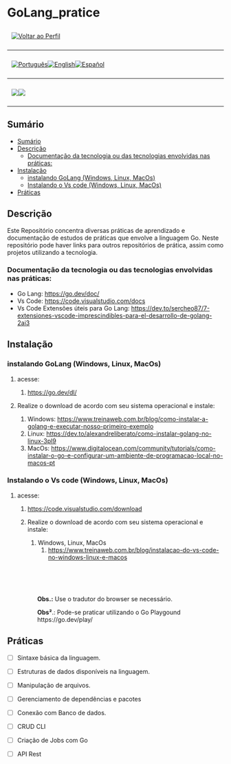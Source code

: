 <p align="center">
  <h1>
    GoLang_pratice
  </h1>
</p>

<div style="display: flex; align-items: center; padding: 10px;">
  <span>
    <a href="https://github.com/rocunha09/">
        <img src="https://img.shields.io/badge/-Home-black?style=for-the-badge" alt="Voltar ao Perfil">
    </a>
</span>
</div>

---

<div style="display: flex; align-items: center; padding: 10px;">
  <span>
    <a href="https://github.com/rocunha09/go_pratice/blob/main/README.md">
      <img src="https://img.shields.io/badge/-Português-green?style=for-the-badge" alt="Português">
    </a>
  </span>

  <span>
    <a href="https://github.com/rocunha09/go_pratice/blob/main/README_EN.md">
      <img src="https://img.shields.io/badge/-English-blue?style=for-the-badge" alt="English">
    </a>
  </span>

  <span>
    <a href="https://github.com/rocunha09/go_pratice/blob/main/README_ES.md">
      <img src="https://img.shields.io/badge/-Español-red?style=for-the-badge" alt="Español">
    </a>
  </span>
</div>

---

<div style="display: flex; align-items: center; padding: 10px;">
  <span>
    <img src="https://img.shields.io/badge/Go-00ADD8?style=for-the-badge&logo=go&logoColor=white" />
  </span>
  <span>
    <img src="https://img.shields.io/badge/VSCode-0078D4?style=for-the-badge&logo=visual%20studio%20code&logoColor=white" />
  </span>
</div>

---

## Sumário

- [Sumário](#sumário)
- [Descrição](#descrição)
  - [Documentação da tecnologia ou das tecnologias envolvidas nas práticas:](#documentação-da-tecnologia-ou-das-tecnologias-envolvidas-nas-práticas)
- [Instalação](#instalação)
  - [instalando GoLang (Windows, Linux, MacOs)](#instalando-golang-windows-linux-macos)
  - [Instalando o Vs code (Windows, Linux, MacOs)](#instalando-o-vs-code-windows-linux-macos)
- [Práticas](#práticas)


## Descrição

Este Repositório concentra diversas práticas de aprendizado e documentação de estudos de práticas que envolve a linguagem Go.
Neste repositório pode haver links para outros repositórios de prática, assim como projetos utilizando a tecnologia.

### Documentação da tecnologia ou das tecnologias envolvidas nas práticas:
- Go Lang: https://go.dev/doc/
- Vs Code: https://code.visualstudio.com/docs
- Vs Code  Extensões úteis para Go Lang: https://dev.to/sercheo87/7-extensiones-vscode-imprescindibles-para-el-desarrollo-de-golang-2ai3

## Instalação

### instalando GoLang (Windows, Linux, MacOs)
1. acesse:
   1. https://go.dev/dl/ 

2. Realize o download de acordo com seu sistema operacional e instale:
   1. Windows: https://www.treinaweb.com.br/blog/como-instalar-a-golang-e-executar-nosso-primeiro-exemplo 
   2. Linux: https://dev.to/alexandreliberato/como-instalar-golang-no-linux-3pl9
   3. MacOs: https://www.digitalocean.com/community/tutorials/como-instalar-o-go-e-configurar-um-ambiente-de-programacao-local-no-macos-pt

### Instalando o Vs code (Windows, Linux, MacOs)
1. acesse:
   1. https://code.visualstudio.com/download
   
   2. Realize o download de acordo com seu sistema operacional e instale:
      1. Windows, Linux, MacOs
         1. https://www.treinaweb.com.br/blog/instalacao-do-vs-code-no-windows-linux-e-macos

<p style="margin-top: 80px; margin-left: 70px;">
  <strong>Obs.:</strong> Use o tradutor do browser se necessário.
</p>
<p style="margin-botton:80px; margin-left: 70px;">
  <strong>Obs²</strong>.: Pode-se praticar utilizando o Go Playgound https://go.dev/play/
</p>

## Práticas

- [ ] Sintaxe básica da linguagem.
- [ ] Estruturas de dados disponíveis na linguagem.
- [ ] Manipulação de arquivos.
- [ ] Gerenciamento de dependências e pacotes
- [ ] Conexão com Banco de dados.
- [ ] CRUD CLI
- [ ] Criação de Jobs com Go
- [ ] API Rest 


